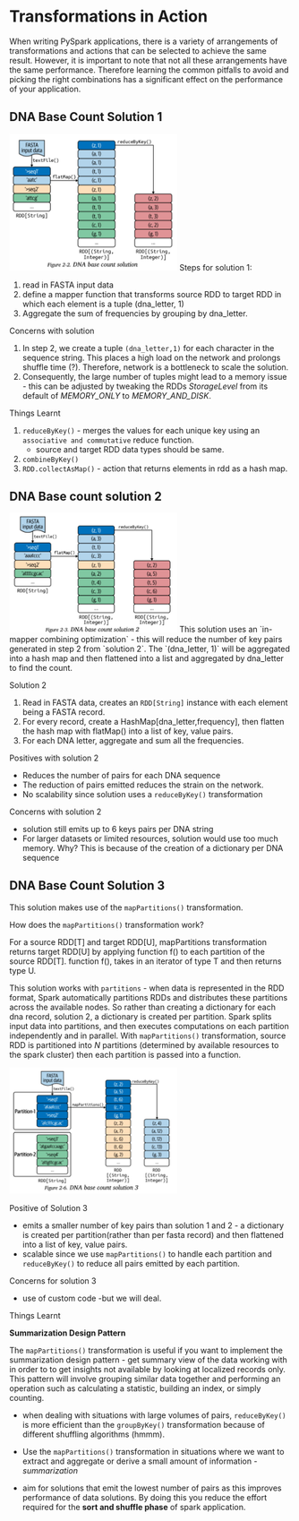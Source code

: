 # Transformations in Action

When writing PySpark applications, there is a variety of arrangements of transformations and actions that can be selected to achieve the same result. However, it is important to note that not all these arrangements have the same performance. Therefore learning the common pitfalls to avoid and picking the right combinations has a significant effect on the performance of your application. 

## DNA Base Count Solution 1
<img src="pictures/dna_base_count_sol_1.PNG" alt="DNA base count solution 1" width="300">
Steps for solution 1:

1. read in FASTA input data
2. define a mapper function that transforms source RDD to target RDD in which each element is a tuple (dna_letter, 1)
3. Aggregate the sum of frequencies by grouping by dna_letter.

Concerns with solution
1. In step 2, we create a tuple `(dna_letter,1)` for each character in the sequence string. This places a high load on the network and prolongs shuffle time (?). Therefore, network is a bottleneck to scale the solution.
2. Consequently, the large number of tuples might lead to a memory issue - this can be adjusted by tweaking the RDDs *StorageLevel* from its default of *MEMORY_ONLY* to *MEMORY_AND_DISK*.

Things Learnt

1. `reduceByKey()` - merges the values for each unique key using an `associative and commutative` reduce function.
    - source and target RDD data types should be same.
2. `combineByKey()`
3. `RDD.collectAsMap()` - action that returns elements in rdd as a hash map.

## DNA Base count solution 2
<img src="pictures/dna_base_count_sol_2.PNG" alt="DNA base count solution 2" width="300">
This solution uses an `in-mapper combining optimization` - this will reduce the number of key pairs generated in step 2 from `solution 2`. The `(dna_letter, 1)` will be aggregated into a hash map and then flattened into a list and aggregated by dna_letter to find the count.

Solution 2
1. Read in FASTA data, creates an `RDD[String]` instance with each element being a FASTA record.
2. For every record, create a HashMap[dna_letter,frequency], then flatten the hash map with flatMap() into a list of key, value pairs.
3. For each DNA letter, aggregate and sum all the frequencies.

Positives with solution 2
- Reduces the number of pairs for each DNA sequence
- The reduction of pairs emitted reduces the strain on the network.
- No scalability since solution uses a `reduceByKey()` transformation

Concerns with solution 2
- solution still emits up to 6 keys pairs per DNA string
- For larger datasets or limited resources, solution would use too much memory. Why? This is because of the creation of a dictionary per DNA sequence

## DNA Base Count Solution 3
This solution makes use of the `mapPartitions()` transformation.

How does the `mapPartitions()` transformation work?

For a source RDD[T] and target RDD[U], mapPartitions transformation returns target RDD[U] by applying function f() to each partition of the source RDD[T]. function f(), takes in an iterator of type T and then returns type U.

This solution works with `partitions` - when data is represented in the RDD format, Spark automatically partitions RDDs and distributes these partitions across the available nodes. So rather than creating a dictionary for each dna record, solution 2, a dictionary is created per partition. Spark splits input data into partitions, and then executes computations on each partition independently and in parallel. With `mapPartitions()` transformation, source RDD is partitioned into *N* partitions (determined by available resources to the spark cluster) then each partition is passed into a function.

<img src="pictures/dna_base_count_sol_3.PNG" alt="DNA base count solution 3" width="300">

Positive of Solution 3
- emits a smaller number of key pairs than solution 1 and 2 - a dictionary is created per partition(rather than per fasta record) and then flattened into a list of key, value pairs.
- scalable since we use `mapPartitions()` to handle each partition and `reduceByKey()` to reduce all pairs emitted by each partition.

Concerns for solution 3
- use of custom code -but we will deal.

Things Learnt

**Summarization Design Pattern**

The `mapPartitions()` transformation is useful if you want to implement the summarization design pattern - get summary view of the data working with in order to to get insights not available by looking at localized records only. 
This pattern will involve grouping similar data together and performing an operation such as calculating a statistic, building an index, or simply counting. 


- when dealing with situations with large volumes of pairs,  `reduceByKey()` is more efficient than the `groupByKey()` transformation because of different shuffling algorithms (hmmm).

- Use the `mapPartitions()` transformation in situations where we want to extract and aggregate or derive a small amount of information - *summarization*

- aim for solutions that emit the lowest number of pairs as this improves performance of data solutions. By doing this you reduce the effort required for the **sort and shuffle phase** of spark application.